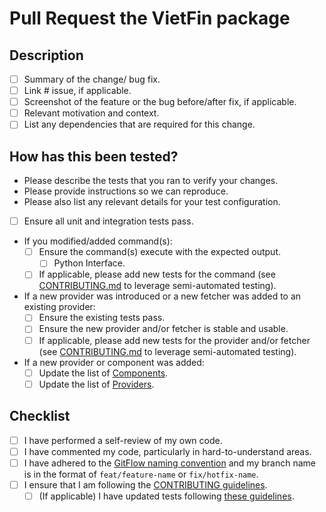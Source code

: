 # Pull Request the VietFin package

## Description

- [ ] Summary of the change/ bug fix.
- [ ] Link # issue, if applicable.
- [ ] Screenshot of the feature or the bug before/after fix, if applicable.
- [ ] Relevant motivation and context.
- [ ] List any dependencies that are required for this change.

## How has this been tested?

- Please describe the tests that you ran to verify your changes.
- Please provide instructions so we can reproduce.
- Please also list any relevant details for your test configuration.

- [ ] Ensure all unit and integration tests pass.
- If you modified/added command(s):
  - [ ] Ensure the command(s) execute with the expected output.
    - [ ] Python Interface.
  - [ ] If applicable, please add new tests for the command (see [CONTRIBUTING.md](/openbb_platform/CONTRIBUTING.md) to leverage semi-automated testing).
- If a new provider was introduced or a new fetcher was added to an existing provider:
  - [ ] Ensure the existing tests pass.
  - [ ] Ensure the new provider and/or fetcher is stable and usable.
  - [ ] If applicable, please add new tests for the provider and/or fetcher (see [CONTRIBUTING.md](/openbb_platform/CONTRIBUTING.md) to leverage semi-automated testing).
- If a new provider or component was added:
  - [ ] Update the list of [Components](/openbb_platform/EXTENSIONS.md).
  - [ ] Update the list of [Providers](/openbb_platform/PROVIDERS.md).

## Checklist

- [ ] I have performed a self-review of my own code.
- [ ] I have commented my code, particularly in hard-to-understand areas.
- [ ] I have adhered to the [GitFlow naming convention](https://leanpub.com/git-flow/read) and my branch name is in the format of `feat/feature-name` or `fix/hotfix-name`.
- [ ] I ensure that I am following the [CONTRIBUTING guidelines](https://github.com/OpenBB-finance/OpenBBTerminal/blob/main/CONTRIBUTING.md).
  - [ ] (If applicable) I have updated tests following [these guidelines](/openbb_platform/CONTRIBUTING.md#qa-your-extension).
